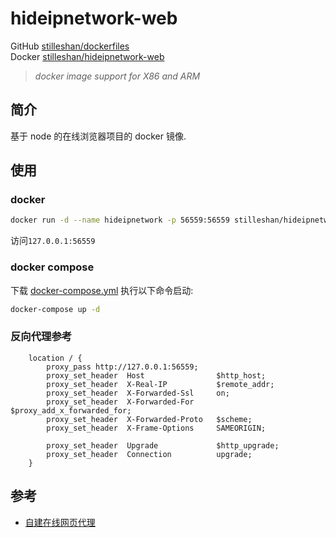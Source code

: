 # hideipnetwork-web

GitHub [stilleshan/dockerfiles](https://github.com/stilleshan/dockerfiles)  
Docker [stilleshan/hideipnetwork-web](https://hub.docker.com/r/stilleshan/hideipnetwork-web)
> *docker image support for X86 and ARM*

## 简介
基于 node 的在线浏览器项目的 docker 镜像.

## 使用
### docker
```bash
docker run -d --name hideipnetwork -p 56559:56559 stilleshan/hideipnetwork-web
```
访问`127.0.0.1:56559`

### docker compose
下载 [docker-compose.yml](https://raw.githubusercontent.com/stilleshan/dockerfiles/main/hideipnetwork-web/docker-compose.yml) 执行以下命令启动:
```bash
docker-compose up -d
```

### 反向代理参考
```nginx
    location / {
        proxy_pass http://127.0.0.1:56559;
        proxy_set_header  Host                $http_host;
        proxy_set_header  X-Real-IP           $remote_addr;
        proxy_set_header  X-Forwarded-Ssl     on;
        proxy_set_header  X-Forwarded-For     $proxy_add_x_forwarded_for;
        proxy_set_header  X-Forwarded-Proto   $scheme;
        proxy_set_header  X-Frame-Options     SAMEORIGIN;

        proxy_set_header  Upgrade             $http_upgrade;
        proxy_set_header  Connection          upgrade;
    }
```

## 参考
- [自建在线网页代理](https://blog.tanglu.me/web-browser/)
